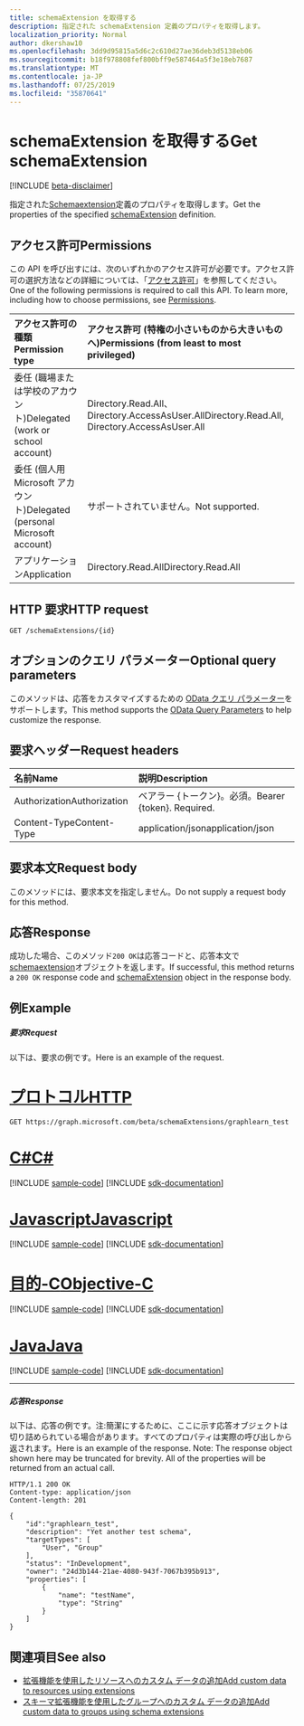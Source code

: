 ```yaml
---
title: schemaExtension を取得する
description: 指定された schemaExtension 定義のプロパティを取得します。
localization_priority: Normal
author: dkershaw10
ms.openlocfilehash: 3dd9d95815a5d6c2c610d27ae36deb3d5138eb06
ms.sourcegitcommit: b18f978808fef800bff9e587464a5f3e18eb7687
ms.translationtype: MT
ms.contentlocale: ja-JP
ms.lasthandoff: 07/25/2019
ms.locfileid: "35870641"
---
```

# <a name="get-schemaextension"></a><span data-ttu-id="8a372-103">schemaExtension を取得する</span><span class="sxs-lookup"><span data-stu-id="8a372-103">Get schemaExtension</span></span>

[!INCLUDE [beta-disclaimer](../../includes/beta-disclaimer.md)]

<span data-ttu-id="8a372-104">指定された[Schemaextension](../resources/schemaextension.md)定義のプロパティを取得します。</span><span class="sxs-lookup"><span data-stu-id="8a372-104">Get the properties of the specified [schemaExtension](../resources/schemaextension.md) definition.</span></span>

## <a name="permissions"></a><span data-ttu-id="8a372-105">アクセス許可</span><span class="sxs-lookup"><span data-stu-id="8a372-105">Permissions</span></span>
<span data-ttu-id="8a372-p101">この API を呼び出すには、次のいずれかのアクセス許可が必要です。アクセス許可の選択方法などの詳細については、「[アクセス許可](/graph/permissions-reference)」を参照してください。</span><span class="sxs-lookup"><span data-stu-id="8a372-p101">One of the following permissions is required to call this API. To learn more, including how to choose permissions, see [Permissions](/graph/permissions-reference).</span></span>


|<span data-ttu-id="8a372-108">アクセス許可の種類</span><span class="sxs-lookup"><span data-stu-id="8a372-108">Permission type</span></span>      | <span data-ttu-id="8a372-109">アクセス許可 (特権の小さいものから大きいものへ)</span><span class="sxs-lookup"><span data-stu-id="8a372-109">Permissions (from least to most privileged)</span></span>              |
|:--------------------|:---------------------------------------------------------|
|<span data-ttu-id="8a372-110">委任 (職場または学校のアカウント)</span><span class="sxs-lookup"><span data-stu-id="8a372-110">Delegated (work or school account)</span></span> | <span data-ttu-id="8a372-111">Directory.Read.All、Directory.AccessAsUser.All</span><span class="sxs-lookup"><span data-stu-id="8a372-111">Directory.Read.All, Directory.AccessAsUser.All</span></span>    |
|<span data-ttu-id="8a372-112">委任 (個人用 Microsoft アカウント)</span><span class="sxs-lookup"><span data-stu-id="8a372-112">Delegated (personal Microsoft account)</span></span> | <span data-ttu-id="8a372-113">サポートされていません。</span><span class="sxs-lookup"><span data-stu-id="8a372-113">Not supported.</span></span>    |
|<span data-ttu-id="8a372-114">アプリケーション</span><span class="sxs-lookup"><span data-stu-id="8a372-114">Application</span></span> | <span data-ttu-id="8a372-115">Directory.Read.All</span><span class="sxs-lookup"><span data-stu-id="8a372-115">Directory.Read.All</span></span> |

## <a name="http-request"></a><span data-ttu-id="8a372-116">HTTP 要求</span><span class="sxs-lookup"><span data-stu-id="8a372-116">HTTP request</span></span>
<!-- { "blockType": "ignored" } -->
```http
GET /schemaExtensions/{id}
```
## <a name="optional-query-parameters"></a><span data-ttu-id="8a372-117">オプションのクエリ パラメーター</span><span class="sxs-lookup"><span data-stu-id="8a372-117">Optional query parameters</span></span>
<span data-ttu-id="8a372-118">このメソッドは、応答をカスタマイズするための [OData クエリ パラメーター](https://developer.microsoft.com/graph/docs/concepts/query_parameters)をサポートします。</span><span class="sxs-lookup"><span data-stu-id="8a372-118">This method supports the [OData Query Parameters](https://developer.microsoft.com/graph/docs/concepts/query_parameters) to help customize the response.</span></span>

## <a name="request-headers"></a><span data-ttu-id="8a372-119">要求ヘッダー</span><span class="sxs-lookup"><span data-stu-id="8a372-119">Request headers</span></span>
| <span data-ttu-id="8a372-120">名前</span><span class="sxs-lookup"><span data-stu-id="8a372-120">Name</span></span>      |<span data-ttu-id="8a372-121">説明</span><span class="sxs-lookup"><span data-stu-id="8a372-121">Description</span></span>|
|:----------|:----------|
| <span data-ttu-id="8a372-122">Authorization</span><span class="sxs-lookup"><span data-stu-id="8a372-122">Authorization</span></span>  | <span data-ttu-id="8a372-p102">ベアラー {トークン}。必須。</span><span class="sxs-lookup"><span data-stu-id="8a372-p102">Bearer {token}. Required.</span></span> |
| <span data-ttu-id="8a372-125">Content-Type</span><span class="sxs-lookup"><span data-stu-id="8a372-125">Content-Type</span></span>   | <span data-ttu-id="8a372-126">application/json</span><span class="sxs-lookup"><span data-stu-id="8a372-126">application/json</span></span> |

## <a name="request-body"></a><span data-ttu-id="8a372-127">要求本文</span><span class="sxs-lookup"><span data-stu-id="8a372-127">Request body</span></span>
<span data-ttu-id="8a372-128">このメソッドには、要求本文を指定しません。</span><span class="sxs-lookup"><span data-stu-id="8a372-128">Do not supply a request body for this method.</span></span>

## <a name="response"></a><span data-ttu-id="8a372-129">応答</span><span class="sxs-lookup"><span data-stu-id="8a372-129">Response</span></span>

<span data-ttu-id="8a372-130">成功した場合、このメソッド`200 OK`は応答コードと、応答本文で[schemaextension](../resources/schemaextension.md)オブジェクトを返します。</span><span class="sxs-lookup"><span data-stu-id="8a372-130">If successful, this method returns a `200 OK` response code and [schemaExtension](../resources/schemaextension.md) object in the response body.</span></span>
## <a name="example"></a><span data-ttu-id="8a372-131">例</span><span class="sxs-lookup"><span data-stu-id="8a372-131">Example</span></span>
##### <a name="request"></a><span data-ttu-id="8a372-132">要求</span><span class="sxs-lookup"><span data-stu-id="8a372-132">Request</span></span>
<span data-ttu-id="8a372-133">以下は、要求の例です。</span><span class="sxs-lookup"><span data-stu-id="8a372-133">Here is an example of the request.</span></span>

# <a name="httptabhttp"></a>[<span data-ttu-id="8a372-134">プロトコル</span><span class="sxs-lookup"><span data-stu-id="8a372-134">HTTP</span></span>](#tab/http)
<!-- {
  "blockType": "request",
  "name": "get_schemaextension"
}-->
```http
GET https://graph.microsoft.com/beta/schemaExtensions/graphlearn_test
```
# <a name="ctabcsharp"></a>[<span data-ttu-id="8a372-135">C#</span><span class="sxs-lookup"><span data-stu-id="8a372-135">C#</span></span>](#tab/csharp)
[!INCLUDE [sample-code](../includes/snippets/csharp/get-schemaextension-csharp-snippets.md)]
[!INCLUDE [sdk-documentation](../includes/snippets/snippets-sdk-documentation-link.md)]

# <a name="javascripttabjavascript"></a>[<span data-ttu-id="8a372-136">Javascript</span><span class="sxs-lookup"><span data-stu-id="8a372-136">Javascript</span></span>](#tab/javascript)
[!INCLUDE [sample-code](../includes/snippets/javascript/get-schemaextension-javascript-snippets.md)]
[!INCLUDE [sdk-documentation](../includes/snippets/snippets-sdk-documentation-link.md)]

# <a name="objective-ctabobjc"></a>[<span data-ttu-id="8a372-137">目的-C</span><span class="sxs-lookup"><span data-stu-id="8a372-137">Objective-C</span></span>](#tab/objc)
[!INCLUDE [sample-code](../includes/snippets/objc/get-schemaextension-objc-snippets.md)]
[!INCLUDE [sdk-documentation](../includes/snippets/snippets-sdk-documentation-link.md)]

# <a name="javatabjava"></a>[<span data-ttu-id="8a372-138">Java</span><span class="sxs-lookup"><span data-stu-id="8a372-138">Java</span></span>](#tab/java)
[!INCLUDE [sample-code](../includes/snippets/java/get-schemaextension-java-snippets.md)]
[!INCLUDE [sdk-documentation](../includes/snippets/snippets-sdk-documentation-link.md)]

---

##### <a name="response"></a><span data-ttu-id="8a372-139">応答</span><span class="sxs-lookup"><span data-stu-id="8a372-139">Response</span></span>
<span data-ttu-id="8a372-p103">以下は、応答の例です。注:簡潔にするために、ここに示す応答オブジェクトは切り詰められている場合があります。すべてのプロパティは実際の呼び出しから返されます。</span><span class="sxs-lookup"><span data-stu-id="8a372-p103">Here is an example of the response. Note: The response object shown here may be truncated for brevity. All of the properties will be returned from an actual call.</span></span>
<!-- {
  "blockType": "response",
  "truncated": true,
  "@odata.type": "microsoft.graph.schemaExtension"
} -->
```http
HTTP/1.1 200 OK
Content-type: application/json
Content-length: 201

{
    "id":"graphlearn_test",
    "description": "Yet another test schema",
    "targetTypes": [
        "User", "Group"
    ],
    "status": "InDevelopment",
    "owner": "24d3b144-21ae-4080-943f-7067b395b913",
    "properties": [
        {
            "name": "testName",
            "type": "String"
        }
    ]
}
```

## <a name="see-also"></a><span data-ttu-id="8a372-143">関連項目</span><span class="sxs-lookup"><span data-stu-id="8a372-143">See also</span></span>

- [<span data-ttu-id="8a372-144">拡張機能を使用したリソースへのカスタム データの追加</span><span class="sxs-lookup"><span data-stu-id="8a372-144">Add custom data to resources using extensions</span></span>](/graph/extensibility-overview)
- [<span data-ttu-id="8a372-145">スキーマ拡張機能を使用したグループへのカスタム データの追加</span><span class="sxs-lookup"><span data-stu-id="8a372-145">Add custom data to groups using schema extensions</span></span>](/graph/extensibility-schema-groups)


<!-- uuid: 8fcb5dbc-d5aa-4681-8e31-b001d5168d79
2015-10-25 14:57:30 UTC -->
<!--
{
  "type": "#page.annotation",
  "description": "Get schemaExtension",
  "keywords": "",
  "section": "documentation",
  "tocPath": "",
  "suppressions": [
  ]
}
-->
